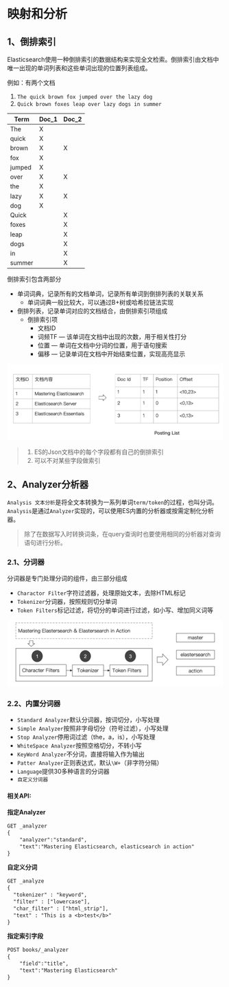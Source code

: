 # 映射和分析

## 1、倒排索引

Elasticsearch使用一种倒排索引的数据结构来实现全文检索。倒排索引由文档中唯一出现的单词列表和这些单词出现的位置列表组成。

例如：有两个文档

1. `The quick brown fox jumped over the lazy dog`
2. `Quick brown foxes leap over lazy dogs in summer`

| Term   | Doc_1 | Doc_2 |
| ------ | ----- | ----- |
| The    | X     |       |
| quick  | X     |       |
| brown  | X     | X     |
| fox    | X     |       |
| jumped | X     |       |
| over   | X     | X     |
| the    | X     |       |
| lazy   | X     | X     |
| dog    | X     |       |
| Quick  |       | X     |
| foxes  |       | X     |
| leap   |       | X     |
| dogs   |       | X     |
| in     |       | X     |
| summer |       | X     |

倒排索引包含两部分

* 单词词典，记录所有的文档单词，记录所有单词到倒排列表的关联关系
  * 单词词典一般比较大，可以通过B+树或哈希拉链法实现
* 倒排列表，记录单词对应的文档结合，由倒排索引项组成
  * 倒排索引项
    * 文档ID
    * 词频TF — 该单词在文档中出现的次数，用于相关性打分
    * 位置 — 单词在文档中分词的位置，用于语句搜索
    * 偏移 — 记录单词在文档中开始结束位置，实现高亮显示

![倒排索引](./img/倒排索引.png)

> 1. ES的Json文档中的每个字段都有自己的倒排索引
> 2. 可以不对某些字段做索引

## 2、Analyzer分析器

`Analysis 文本分析`是将全文本转换为一系列单词`term/token`的过程，也叫分词。`Analysis`是通过`Analyzer`实现的，可以使用ES内置的分析器或按需定制化分析器。

> 除了在数据写入时转换词条，在query查询时也要使用相同的分析器对查询语句进行分析。

### 2.1、分词器

分词器是专门处理分词的组件，由三部分组成

* `Charactor Filter`字符过滤器，处理原始文本，去除HTML标记
* `Tokenizer`分词器，按照规则切分单词
* `Token Filters`标记过滤，将切分的单词进行过滤，如小写、增加同义词等

![分词器](./img/分词器.png)

### 2.2、内置分词器

* `Standard Analyzer`默认分词器，按词切分，小写处理
* `Simple Analyzer`按照非字母切分（符号过滤），小写处理
* `Stop Analyzer`停用词过滤（the，a，is），小写处理
* `WhiteSpace Analyzer`按照空格切分，不转小写
* `KeyWord Analyzer`不分词，直接将输入作为输出
* `Patter Analyzer`正则表达式，默认`\W+`（非字符分隔）
* `Language`提供30多种语言的分词器
* `自定义分词器`



#### 相关API:

**指定Analyzer**

```http
GET _analyzer
{
	"analyzer":"standard",
	"text":"Mastering Elasticsearch, elasticsearch in action"
}
```

**自定义分词**

```http
GET _analyze
{
  "tokenizer" : "keyword",
  "filter" : ["lowercase"],
  "char_filter" : ["html_strip"],
  "text" : "This is a <b>test</b>"
}
```

**指定索引字段**

```http
POST books/_analyzer
{
	"field":"title",
	"text":"Mastering Elasticsearch"
}
```

